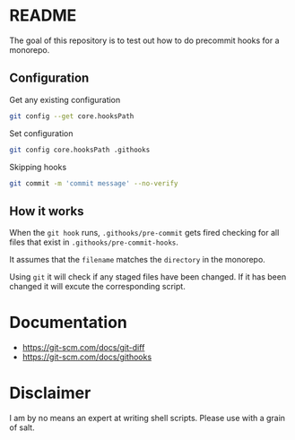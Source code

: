 # README

The goal of this repository is to test out how to do precommit hooks for a 
monorepo.

## Configuration

Get any existing configuration
```sh
git config --get core.hooksPath
```

Set configuration
```sh
git config core.hooksPath .githooks
```

Skipping hooks
```sh
git commit -m 'commit message' --no-verify
```

## How it works

When the `git hook` runs, `.githooks/pre-commit` gets fired checking for all files
that exist in `.githooks/pre-commit-hooks`.

It assumes that the `filename` matches the `directory` in the monorepo.

Using `git` it will check if any staged files have been changed. If it has been
changed it will excute the corresponding script.

# Documentation

- https://git-scm.com/docs/git-diff
- https://git-scm.com/docs/githooks

# Disclaimer

I am by no means an expert at writing shell scripts. Please use with a grain of salt.
